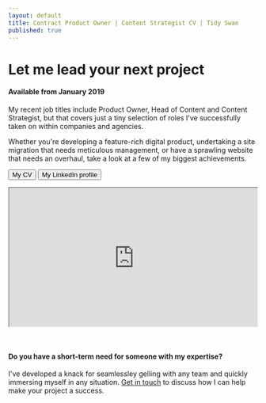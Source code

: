 ```yaml
---
layout: default
title: Contract Product Owner | Content Strategist CV | Tidy Swan
published: true
---
```


# Let me lead your next project

#### Available from January 2019

My recent job titles include Product Owner, Head of Content and Content Strategist, but that covers just a tiny selection of roles I've successfully taken on within companies and agencies.

Whether you're developing a feature-rich digital product, undertaking a site migration that needs meticulous management, or have a sprawling website that needs an overhaul, take a look at a few of my biggest achievements.

<a href="https://drive.google.com/file/d/1i7DcEVEZHrHPi5TwqTzrfX_4YTOf1i89/view" target="_blank"><button class="button">My CV</button></a> <a href="https://www.linkedin.com/in/dannychadburn/" target="_blank"><button class="button">My LinkedIn profile</button></a>

<style>.embed-container { position: relative; padding-bottom: 56.25%; height: 0; overflow: hidden; max-width: 100%; } .embed-container iframe, .embed-container object, .embed-container embed { position: absolute; top: 0; left: 0; width: 100%; height: 100%; }</style><div class='embed-container'><iframe src="https://drive.google.com/file/d/1i7DcEVEZHrHPi5TwqTzrfX_4YTOf1i89/preview"></iframe></div>

&nbsp;

#### Do you have a short-term need for someone with my expertise?

I've developed a knack for seamlessley gelling with any team and quickly immersing myself in any situation. [Get in touch](/contact) to discuss how I can help make your project a success.
